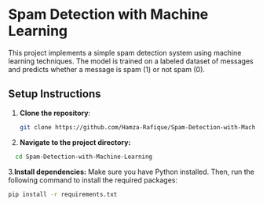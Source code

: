 # **Spam Detection with Machine Learning**

This project implements a simple spam detection system using machine learning techniques. The model is trained on a labeled dataset of messages and predicts whether a message is spam (1) or not spam (0).

## **Setup Instructions**

1. **Clone the repository**:
   ```bash
   git clone https://github.com/Hamza-Rafique/Spam-Detection-with-Machine-Learning.git
   ```
2. **Navigate to the project directory:**
 ```bash
   cd Spam-Detection-with-Machine-Learning
  ```
3.**Install dependencies:** Make sure you have Python installed. Then, run the following command to install the required packages:

 ```bash
pip install -r requirements.txt
 ```
